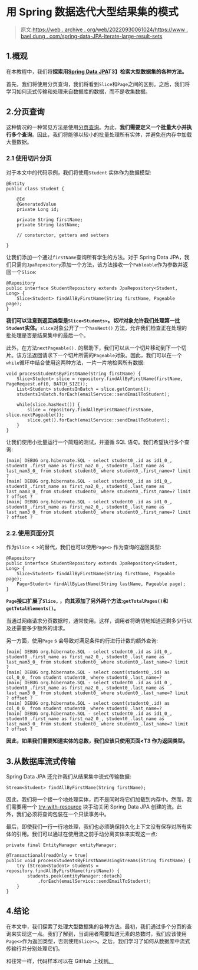 # 用 Spring 数据迭代大型结果集的模式

> 原文:[https://web . archive . org/web/20220930061024/https://www . bael dung . com/spring-data-JPA-iterate-large-result-sets](https://web.archive.org/web/20220930061024/https://www.baeldung.com/spring-data-jpa-iterate-large-result-sets)

## 1.概观

在本教程中，我们将**探索用[Spring Data JPA](/web/20221007132457/https://www.baeldung.com/the-persistence-layer-with-spring-data-jpa)T3】检索大型数据集的各种方法。**

首先，我们将使用分页查询，我们将看到`Slice`和`Page`之间的区别。之后，我们将学习如何流式传输和处理来自数据库的数据，而不是收集数据。

## 2.分页查询

这种情况的一种常见方法是使用[分页查询](/web/20221007132457/https://www.baeldung.com/spring-data-jpa-pagination-sorting)。为此，**我们需要定义一个批量大小并执行多个查询**。因此，我们将能够以较小的批量处理所有实体，并避免在内存中加载大量数据。

### 2.1 使用切片分页

对于本文中的代码示例，我们将使用`Student` 实体作为数据模型:

```
@Entity
public class Student {

    @Id
    @GeneratedValue
    private Long id;

    private String firstName;
    private String lastName;

    // consturctor, getters and setters

}
```

让我们添加一个通过`firstName`查询所有学生的方法。对于 Spring Data JPA，我们只需向`JpaRepository`添加一个方法，该方法接收一个`Pableable`作为参数并返回一个`Slice`:

```
@Repository
public interface StudentRepository extends JpaRepository<Student, Long> {
    Slice<Student> findAllByFirstName(String firstName, Pageable page);
}
```

**我们可以注意到返回类型是`Slice<Students>`。*切片*对象允许我们处理第一批`Student`实体。**`slice`对象公开了一个`hasNext()` 方法，允许我们检查正在处理的批处理是否是结果集中的最后一个。

此外，在方法`nextPageable().` 的帮助下，我们可以从一个切片移动到下一个切片。该方法返回请求下一个切片所需的`Pageable`对象。因此，我们可以在一个`while`循环中结合使用这两种方法，一片一片地检索所有数据:

```
void processStudentsByFirstName(String firstName) {
    Slice<Student> slice = repository.findAllByFirstName(firstName, PageRequest.of(0, BATCH_SIZE));
    List<Student> studentsInBatch = slice.getContent();
    studentsInBatch.forEach(emailService::sendEmailToStudent);

    while(slice.hasNext()) {
        slice = repository.findAllByFirstName(firstName, slice.nextPageable());
        slice.get().forEach(emailService::sendEmailToStudent);
    }
}
```

让我们使用小批量运行一个简短的测试，并遵循 SQL 语句。我们希望执行多个查询:

```
[main] DEBUG org.hibernate.SQL - select student0_.id as id1_0_, student0_.first_name as first_na2_0_, student0_.last_name as last_nam3_0_ from student student0_ where student0_.first_name=? limit ?
[main] DEBUG org.hibernate.SQL - select student0_.id as id1_0_, student0_.first_name as first_na2_0_, student0_.last_name as last_nam3_0_ from student student0_ where student0_.first_name=? limit ? offset ?
[main] DEBUG org.hibernate.SQL - select student0_.id as id1_0_, student0_.first_name as first_na2_0_, student0_.last_name as last_nam3_0_ from student student0_ where student0_.first_name=? limit ? offset ?
```

### 2.2.使用页面分页

作为`Slice` < >的替代，我们也可以使用`Page<>` 作为查询的返回类型:

```
@Repository
public interface StudentRepository extends JpaRepository<Student, Long> {
    Slice<Student> findAllByFirstName(String firstName, Pageable page);
    Page<Student> findAllByLastName(String lastName, Pageable page);
}
```

**`Page`接口扩展了`Slice,` ，向其添加了另外两个方法:`getTotalPages()`和`getTotalElements()`。**

当通过网络请求分页数据时，通常使用。这样，调用者将确切地知道还剩多少行以及还需要多少额外的请求。

另一方面，使用`Page` s 会导致对满足条件的行进行计数的额外查询:

```
[main] DEBUG org.hibernate.SQL - select student0_.id as id1_0_, student0_.first_name as first_na2_0_, student0_.last_name as last_nam3_0_ from student student0_ where student0_.last_name=? limit ?
[main] DEBUG org.hibernate.SQL - select count(student0_.id) as col_0_0_ from student student0_ where student0_.last_name=?
[main] DEBUG org.hibernate.SQL - select student0_.id as id1_0_, student0_.first_name as first_na2_0_, student0_.last_name as last_nam3_0_ from student student0_ where student0_.last_name=? limit ? offset ?
[main] DEBUG org.hibernate.SQL - select count(student0_.id) as col_0_0_ from student student0_ where student0_.last_name=?
[main] DEBUG org.hibernate.SQL - select student0_.id as id1_0_, student0_.first_name as first_na2_0_, student0_.last_name as last_nam3_0_ from student student0_ where student0_.last_name=? limit ? offset ? 
```

**因此，如果我们需要知道实体的总数，我们应该只使用页面<T3 作为返回类型。**

## 3.从数据库流式传输

Spring Data JPA 还允许我们从结果集中流式传输数据:

```
Stream<Student> findAllByFirstName(String firstName);
```

因此，我们将一个接一个地处理实体，而不是同时将它们加载到内存中。然而，我们需要用一个 [try-with-resource](/web/20221007132457/https://www.baeldung.com/java-try-with-resources) 块手动关闭 Spring Data JPA 创建的流。此外，我们必须将查询包装在一个只读事务中。

最后，即使我们一行一行地处理，我们也必须确保持久化上下文没有保存对所有实体的引用。我们可以通过在使用流之前手动分离实体来实现这一点:

```
private final EntityManager entityManager;

@Transactional(readOnly = true)
public void processStudentsByFirstNameUsingStreams(String firstName) {
    try (Stream<Student> students = repository.findAllByFirstName(firstName)) {
        students.peek(entityManager::detach)
            .forEach(emailService::sendEmailToStudent);
    }
}
```

## 4.结论

在本文中，我们探索了处理大型数据集的各种方法。最初，我们通过多个分页的查询来实现这一点。我们了解到，当调用者需要知道元素的总数时，我们应该使用`Page<>`作为返回类型，否则使用`Slice<>`。之后，我们学习了如何从数据库中流式传输行并分别处理它们。

和往常一样，代码样本可以在 GitHub 上找到[。](https://web.archive.org/web/20221007132457/https://github.com/eugenp/tutorials/tree/master/persistence-modules/spring-boot-persistence-3)
